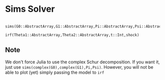 # Sims Solver

```@docs

sims(G0::AbstractArray,G1::AbstractArray,Pi::AbstractArray,Psi::AbstractArray)

irf(Theta1::AbstractArray,Theta2::AbstractArray,t::Int,shock)
```

## Note

We don't force Julia to use the complex Schur decomposition. If you want it, just use `sims(complex(G0),complex(G1),Pi,Psi)`. However, you will not be able to plot (yet) simply passing the model to `irf`
